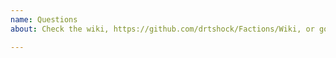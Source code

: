 ```yaml
---
name: Questions
about: Check the wiki, https://github.com/drtshock/Factions/Wiki, or go to our Discord, https://discord.gg/F7gexAQ for questions!

---
```

